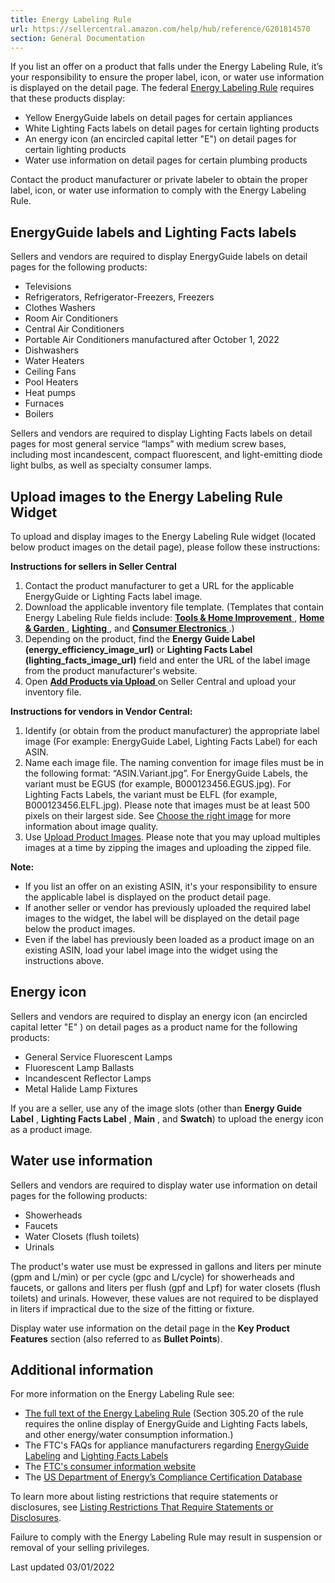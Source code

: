 ```yaml
---
title: Energy Labeling Rule
url: https://sellercentral.amazon.com/help/hub/reference/G201814570
section: General Documentation
---
```


If you list an offer on a product that falls under the Energy Labeling Rule,
it’s your responsibility to ensure the proper label, icon, or water use
information is displayed on the detail page. The federal [Energy Labeling
Rule](https://www.ecfr.gov/current/title-16/part-305) requires that these
products display:

  * Yellow EnergyGuide labels on detail pages for certain appliances 
  * White Lighting Facts labels on detail pages for certain lighting products
  * An energy icon (an encircled capital letter "E") on detail pages for certain lighting products
  * Water use information on detail pages for certain plumbing products

Contact the product manufacturer or private labeler to obtain the proper
label, icon, or water use information to comply with the Energy Labeling Rule.

## EnergyGuide labels and Lighting Facts labels

Sellers and vendors are required to display EnergyGuide labels on detail pages
for the following products:

  * Televisions
  * Refrigerators, Refrigerator-Freezers, Freezers
  * Clothes Washers
  * Room Air Conditioners
  * Central Air Conditioners
  * Portable Air Conditioners manufactured after October 1, 2022
  * Dishwashers
  * Water Heaters
  * Ceiling Fans
  * Pool Heaters
  * Heat pumps
  * Furnaces
  * Boilers

Sellers and vendors are required to display Lighting Facts labels on detail
pages for most general service “lamps” with medium screw bases, including most
incandescent, compact fluorescent, and light-emitting diode light bulbs, as
well as specialty consumer lamps.

## Upload images to the Energy Labeling Rule Widget

To upload and display images to the Energy Labeling Rule widget (located below
product images on the detail page), please follow these instructions:

**Instructions for sellers in Seller Central**

  

  1. Contact the product manufacturer to get a URL for the applicable EnergyGuide or Lighting Facts label image.
  2. Download the applicable inventory file template. (Templates that contain Energy Labeling Rule fields include: [ **Tools & Home Improvement** ](https://s3.amazonaws.com/seller-templates/ff/na/us/Flat.File.HomeImprovement.xls), [ **Home & Garden** ](https://s3.amazonaws.com/seller-templates/ff/na/us/Flat.File.Home.xlsm), [ **Lighting** ](https://s3.amazonaws.com/seller-templates/ff/na/us/Flat.File.Lighting.xls), and [ **Consumer Electronics** ](https://s3.amazonaws.com/seller-templates/ff/na/us/Flat.File.ConsumerElectronics.xlsm).)
  3. Depending on the product, find the **Energy Guide Label (energy_efficiency_image_url)** or **Lighting Facts Label (lighting_facts_image_url)** field and enter the URL of the label image from the product manufacturer's website.
  4. Open [ **Add Products via Upload** ](/hz/inventory/addproducts/download?ref_=au_download_tnav_upload) on Seller Central and upload your inventory file.

**Instructions for vendors in Vendor Central:**

  

  1. Identify (or obtain from the product manufacturer) the appropriate label image (For example: EnergyGuide Label, Lighting Facts Label) for each ASIN.
  2. Name each image file. The naming convention for image files must be in the following format: “ASIN.Variant.jpg”. For EnergyGuide Labels, the variant must be EGUS (for example, B000123456.EGUS.jpg). For Lighting Facts Labels, the variant must be ELFL (for example, B000123456.ELFL.jpg). Please note that images must be at least 500 pixels on their largest side. See [Choose the right image](https://vendorcentral.amazon.com/st/vendor/members/help?topicId=201309950) for more information about image quality.
  3. Use [Upload Product Images](https://vendorcentral.amazon.com/gp/vendor/members/image-upload/product-image-upload). Please note that you may upload multiples images at a time by zipping the images and uploading the zipped file.

**Note:**

  * If you list an offer on an existing ASIN, it's your responsibility to ensure the applicable label is displayed on the product detail page.
  * If another seller or vendor has previously uploaded the required label images to the widget, the label will be displayed on the detail page below the product images.
  * Even if the label has previously been loaded as a product image on an existing ASIN, load your label image into the widget using the instructions above.

## Energy icon

Sellers and vendors are required to display an energy icon (an encircled
capital letter "E" ) on detail pages as a product name for the following
products:

  * General Service Fluorescent Lamps
  * Fluorescent Lamp Ballasts
  * Incandescent Reflector Lamps
  * Metal Halide Lamp Fixtures

If you are a seller, use any of the image slots (other than **Energy Guide
Label** , **Lighting Facts Label** , **Main** , and **Swatch**) to upload the
energy icon as a product image.

## Water use information

Sellers and vendors are required to display water use information on detail
pages for the following products:

  * Showerheads
  * Faucets
  * Water Closets (flush toilets)
  * Urinals

The product's water use must be expressed in gallons and liters per minute
(gpm and L/min) or per cycle (gpc and L/cycle) for showerheads and faucets, or
gallons and liters per flush (gpf and Lpf) for water closets (flush toilets)
and urinals. However, these values are not required to be displayed in liters
if impractical due to the size of the fitting or fixture.

Display water use information on the detail page in the **Key Product
Features** section (also referred to as **Bullet Points**).

## Additional information

For more information on the Energy Labeling Rule see:

  * [The full text of the Energy Labeling Rule](https://www.ecfr.gov/current/title-16/part-305) (Section 305.20 of the rule requires the online display of EnergyGuide and Lighting Facts labels, and other energy/water consumption information.)
  * The FTC's FAQs for appliance manufacturers regarding [EnergyGuide Labeling](https://www.ftc.gov/tips-advice/business-center/guidance/energyguide-labeling-faqs-appliance-manufacturers) and [Lighting Facts Labels](https://www.ftc.gov/tips-advice/business-center/guidance/ftc-lighting-facts-label-questions-answers-manufacturers#one)
  * The [FTC's consumer information website](http://www.consumer.ftc.gov/)
  * The [US Department of Energy’s Compliance Certification Database](https://www.regulations.doe.gov/certification-data/#q=Product_Group_s%3A*)

To learn more about listing restrictions that require statements or
disclosures, see [Listing Restrictions That Require Statements or
Disclosures](/gp/help/201707090).

Failure to comply with the Energy Labeling Rule may result in suspension or
removal of your selling privileges.

Last updated 03/01/2022

